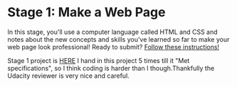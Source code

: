 <html>
<head>
<div>
<h1>Stage 1: Make a Web Page</h1>
</head>
<p>In this stage, you'll use a computer language called HTML and CSS and notes about the new concepts and skills you've learned so far to make your web page look professional!
Ready to submit?  <a href="https://docs.google.com/a/knowlabs.com/document/d/1DXMfITr7C-oFlDLG6k5QAbyndjSuU_66n_3od6HPbV4/pub">Follow these instructions!</a>
</p>

<p>
Stage 1 project is <a href="http://htmlpreview.github.io/?https://github.com/vcve/Olivias-Intro-to-Programming-projects/blob/master/Stage-1-Make-a-Web-Page/project_index.html">HERE</a>
I hand in this project 5 times till it "Met specifications", so I think coding is harder than I though.Thankfully the Udacity reviewer is very nice and careful. 
</div>
</html>
